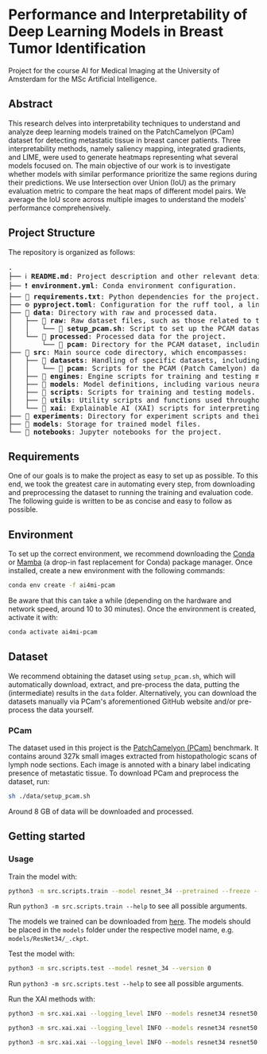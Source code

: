# Performance and Interpretability of Deep Learning Models in Breast Tumor Identification

Project for the course AI for Medical Imaging at the University of Amsterdam for the MSc Artificial Intelligence.

## Abstract

This research delves into interpretability techniques to understand and analyze deep learning models trained on the PatchCamelyon (PCam) dataset for detecting metastatic tissue in breast cancer patients. Three interpretability methods, namely saliency mapping, integrated gradients, and LIME, were used to generate heatmaps representing what several models focused on. The main objective of our work is to investigate whether models with similar performance prioritize the same regions during their predictions. We use Intersection over Union (IoU) as the primary evaluation metric to compare the heat maps of different model pairs. We average the IoU score across multiple images to understand the models' performance comprehensively.


## Project Structure

The repository is organized as follows:

<pre>
.
├── ℹ️ <b>README.md</b>: Project description and other relevant details.
├── ❗️ <b>environment.yml</b>: Conda environment configuration.
├── 📄 <b>requirements.txt</b>: Python dependencies for the project.
├── ⚙️ <b>pyproject.toml</b>: Configuration for the ruff tool, a linting and code formatting utility.
├── 📁 <b>data</b>: Directory with raw and processed data.
│   ├── 📁 <b>raw</b>: Raw dataset files, such as those related to the camelyonpatch level 2 split.
│   │   └── 📄 <b>setup_pcam.sh</b>: Script to set up the PCAM dataset.
│   └── 📁 <b>processed</b>: Processed data for the project.
│       └── 📁 <b>pcam</b>: Directory for the PCAM dataset, including metadata and test data.
├── 📁 <b>src</b>: Main source code directory, which encompasses:
│   ├── 📁 <b>datasets</b>: Handling of specific datasets, including:
│   │   └── 📁 <b>pcam</b>: Scripts for the PCAM (Patch Camelyon) dataset, including `datamodule.py` and `dataset.py`.
│   ├── 📁 <b>engines</b>: Engine scripts for training and testing models.
│   ├── 📁 <b>models</b>: Model definitions, including various neural network architectures.
│   ├── 📁 <b>scripts</b>: Scripts for training and testing models.
│   ├── 📁 <b>utils</b>: Utility scripts and functions used throughout the project.
│   └── 📁 <b>xai</b>: Explainable AI (XAI) scripts for interpreting model predictions.
├── 📁 <b>experiments</b>: Directory for experiment scripts and their results.
├── 📁 <b>models</b>: Storage for trained model files.
└── 📁 <b>notebooks</b>: Jupyter notebooks for the project.
</pre>


## Requirements

One of our goals is to make the project as easy to set up as possible. To this end, we took the greatest care in automating every step, from downloading and preprocessing the dataset to running the training and evaluation code. The following guide is written to be as concise and easy to follow as possible.

## Environment

To set up the correct environment, we recommend downloading the [Conda](https://docs.conda.io/en/latest/) or [Mamba](https://github.com/mamba-org/mamba) (a drop-in fast replacement for Conda) package manager. Once installed, create a new environment with the following commands:

```bash
conda env create -f ai4mi-pcam
```

Be aware that this can take a while (depending on the hardware and network speed, around 10 to 30 minutes). Once the environment is created, activate it with:

```bash
conda activate ai4mi-pcam
```

## Dataset

We recommend obtaining the dataset using `setup_pcam.sh`, which will automatically download, extract, and pre-process the data, putting the (intermediate) results in the `data` folder. Alternatively, you can download the datasets manually via PCam's aforementioned GitHub website and/or pre-process the data yourself.

### PCam

The dataset used in this project is the [PatchCamelyon (PCam)](https://github.com/basveeling/pcam) benchmark. It contains around 327k small images extracted from histopathologic scans of lymph node sections. Each image is annoted with a binary label indicating presence of metastatic tissue. To download PCam and preprocess the dataset, run:

```bash
sh ./data/setup_pcam.sh
```

Around 8 GB of data will be downloaded and processed.

## Getting started

### Usage

Train the model with:

```bash
python3 -m src.scripts.train --model resnet_34 --pretrained --freeze --batch_size 64 --num_workers 8
```

Run `python3 -m src.scripts.train --help` to see all possible arguments.

The models we trained can be downloaded from [here](https://drive.google.com/drive/folders/1lYijb7mw1lnOqntwWt3dNgyCyu_NzpEB?usp=share_link). The models should be placed in the `models` folder under the respective model name, e.g. `models/ResNet34/_.ckpt`.

Test the model with:

```bash
python3 -m src.scripts.test --model resnet_34 --version 0
```

Run `python3 -m src.scripts.test --help` to see all possible arguments.

Run the XAI methods with:

```bash
python3 -m src.xai.xai --logging_level INFO --models resnet34 resnet50 densenet121 vit_b_16 alexnet vgg11 efficientnet --explanation saliency_mapping --similarity_measure thresholded_iou --num_images 256 --batch_size 8 --num_workers 1
```

```bash
python3 -m src.xai.xai --logging_level INFO --models resnet34 resnet50 densenet121 vit_b_16 alexnet vgg11 efficientnet --explanation integrated_gradients --similarity_measure thresholded_iou --num_images 256 --batch_size 8 --num_workers 1
```

```bash
python3 -m src.xai.xai --logging_level INFO --models resnet34 resnet50 densenet121 vit_b_16 alexnet vgg11 efficientnet --explanation lime --similarity_measure weighted_iou --num_images 256 --batch_size 8 --num_workers 1
```
